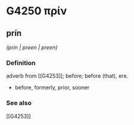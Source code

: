 # G4250 πρίν

## prín

_(prin | preen | preen)_

### Definition

adverb from [[G4253]]; before; before (that), ere.

- before, formerly, prior, sooner

### See also

[[G4253]]

